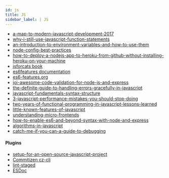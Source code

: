 ```yaml
---
id: js
title: JS
sidebar_label: | JS
---
```


- [a-map-to-modern-javascript-development-2017](https://hackernoon.com/a-map-to-modern-javascript-development-2017-16d9eb86309c)
- [why-i-still-use-javascript-function-statements](https://medium.freecodecamp.org/constant-confusion-why-i-still-use-javascript-function-statements-984ece0b72fd)
- [an-introduction-to-environment-variables-and-how-to-use-them](https://medium.com/chingu/an-introduction-to-environment-variables-and-how-to-use-them-f602f66d15fa)
- [node-config-best-practices](https://codingsans.com/blog/node-config-best-practices)
- [how-to-deploy-a-nodejs-app-to-heroku-from-github-without-installing-heroku-on-your-machine](https://medium.freecodecamp.org/how-to-deploy-a-nodejs-app-to-heroku-from-github-without-installing-heroku-on-your-machine-433bec770efe)
- [jsforcats book](http://jsforcats.com/)
- [es6features documentation](https://github.com/lukehoban/es6features#readme)
- [es6-features.org](http://es6-features.org/)
- [joi-awesome-code-validation-for-node-js-and-express](https://itnext.io/joi-awesome-code-validation-for-node-js-and-express-514b5570ce20)
- [the-definite-guide-to-handling-errors-gracefully-in-javascript](https://levelup.gitconnected.com/the-definite-guide-to-handling-errors-gracefully-in-javascript-58424d9c60e6)
- [javascript-fundamentals-syntax-structure](https://itnext.io/javascript-fundamentals-syntax-structure-5e9badd0cc4f)
- [3-javascript-performance-mistakes-you-should-stop-doing](https://hackernoon.com/3-javascript-performance-mistakes-you-should-stop-doing-ebf84b9de951)
- [two-years-of-functional-programming-in-javascript-lessons-learned](https://hackernoon.com/two-years-of-functional-programming-in-javascript-lessons-learned-1851667c726)
- [little-known-features-of-javascript](https://blog.usejournal.com/little-known-features-of-javascript-901665291387)
- [understanding-micro-frontends](https://hackernoon.com/understanding-micro-frontends-b1c11585a297)
- [how-to-enable-es6-and-beyond-syntax-with-node-and-express](https://medium.freecodecamp.org/how-to-enable-es6-and-beyond-syntax-with-node-and-express-68d3e11fe1ab)
- [algorithms-in-javascript](https://medium.com/siliconwat/algorithms-in-javascript-b0bed68f4038)
- [catch-me-if-you-can-a-guide-to-debugging](https://hackernoon.com/catch-me-if-you-can-a-guide-to-debugging-f4af08f6724d)


<!-- https://developer.mozilla.org/en-US/docs/Mozilla/JavaScript_code_modules/OSFile.jsm/OS.Path
https://gist.github.com/creationix/7435851
  https://arunmichaeldsouza.com/blog/aliasing-module-paths-in-node-js
  https://goenning.net/2017/07/21/how-to-avoid-relative-path-hell-javascript-typescript-projects/ -->


#### Plugins
- [setup-for-an-open-source-javascript-project](https://frontstuff.io/setup-for-an-open-source-javascript-project)
- [Commitizen cz-cli](https://github.com/commitizen/cz-cli)
- [lint-staged](https://github.com/okonet/lint-staged)
- [ESDoc](https://esdoc.org/)

<!-- - [](https://medium.freecodecamp.org/cool-chrome-devtools-tips-and-tricks-you-wish-you-knew-already-f54f65df88d2)
- []()
- []()
- []() -->


<!--
BOOK
- [](https://medium.com/javascript-scene/curry-and-function-composition-2c208d774983)
- [](https://medium.com/javascript-scene/transducers-efficient-data-processing-pipelines-in-javascript-7985330fe73d)
- []()
- []() -->



<!-- https://www.javascripter.co/basics/ OR https://github.com/russellrosario/JavaScripter

https://github.com/kriasoft/Folder-Structure-Conventions -->














<!-- js websites to learn
https://hackernoon.com/10-websites-to-learn-javascript-for-beginners-31e13bbdbb5c

https://hackernoon.com/upgrade-your-javascript-array-knowledge-b917431408d0

https://hackernoon.com/how-i-ruined-my-javascript-code-and-still-won-the-coding-challenge-b32ea4215b1
https://hackernoon.com/why-you-should-know-latest-javascript-4a72a55fca5d
https://hackernoon.com/12-javascript-concepts-that-will-level-up-your-development-skills-b37d16ad7104
https://hackernoon.com/top-javascript-trends-to-watch-in-2019-3ff6dd3cbf48

https://codeburst.io/javascript-es6-iterables-and-iterators-de18b54f4d4
https://codeburst.io/why-to-use-javascript-proxy-5cdc69d943e3 -->


<!-- https://codeburst.io/javascript-what-the-heck-is-a-callback-aba4da2deced -->

<!-- https://devcenter.heroku.com/articles/node-best-practices -->
